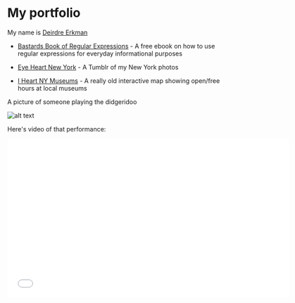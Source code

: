 # My portfolio

My name is [Deirdre Erkman](https://www.facebook.com/deirdre.erkman)

* [Bastards Book of Regular Expressions](http://regex.bastardsbook.com/)  - A free ebook on how to use regular expressions for everyday informational purposes

* [Eye Heart New York](http://tumblr.eyeheartnewyork.com) - A Tumblr of my New York photos

* [I Heart NY Museums](http://iheartnymuseums.com/) - A really old interactive map showing open/free hours at local museums

A picture of someone playing the didgeridoo

![alt text](http://i.imgur.com/2i35DTo.jpg)

Here's video of that performance:

<iframe width="640" height="360" src="//www.youtube.com/embed/dfCd2eQfueY?list=UUw7F4bJbtGwORQwMBxlGb6w" frameborder="0" allowfullscreen></iframe>
